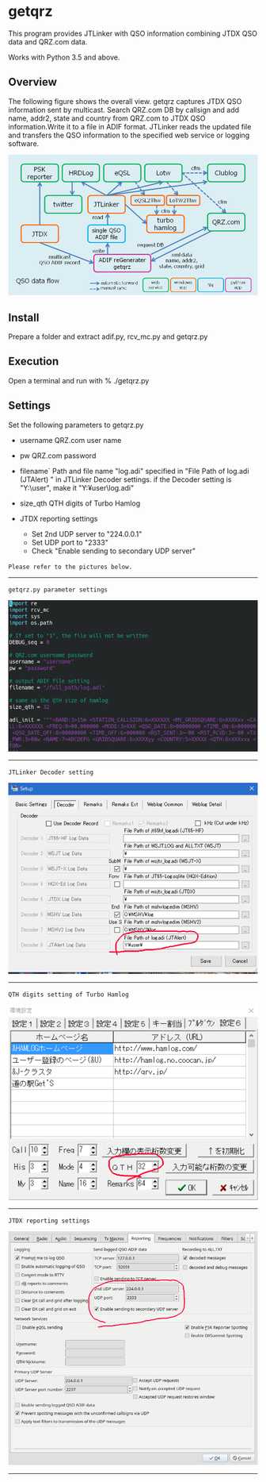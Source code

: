 # getqrz

This program provides JTLinker with QSO information combining JTDX QSO data and QRZ.com data.

Works with Python 3.5 and above.

## Overview
The following figure shows the overall view.
getqrz captures JTDX QSO information sent by multicast.
Search QRZ.com DB by callsign and add name, addr2, state and country from QRZ.com to JTDX QSO information.Write it to a file in ADIF format.
JTLinker reads the updated file and transfers the QSO information to the specified web service or logging software.

![](img/rtupload.png)

## Install
Prepare a folder and extract adif.py, rcv_mc.py and getqrz.py

## Execution
Open a terminal and run with
% ./getqrz.py

## Settings
Set the following parameters to getqrz.py

- username
  QRZ.com user name

- pw
  QRZ.com password

- filename`
  Path and file name "log.adi" specified in "File Path of log.adi (JTAlert) " in JTLinker Decoder settings.
  if the Decoder setting is "Y:\user\", make it "Y:¥user\log.adi"

- size_qth
  QTH digits of Turbo Hamlog

- JTDX reporting settings
  - Set 2nd UDP server to "224.0.0.1"
  - Set UDP port to "2333"
  - Check "Enable sending to secondary UDP server"

`Please refer to the pictures below.`
***
`getqrz.py parameter settings`

![](img/getqrz_setting.png)
***
`JTLinker Decoder setting`

![](img/jtlinker_setting_decoder_ed.png)
***
`QTH digits setting of Turbo Hamlog`

![](img/tbhamlog_setting_ed.png)
***
`JTDX reporting settings`

![](img/jtdx_setting_reporting_ed.png)
***
